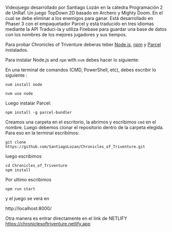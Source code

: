 Videojuego desarrollado por Santiago Lozán en la cátedra Programación 2 de UnRaf. Un juego TopDown 2D basado en Archero y Mighty Doom. En el cual se debe eliminar a los enemigos para ganar. Está desarrollado en Phaser 3 con el empaquetador Parcel y está traducido en tres idiomas mediante la API Traduci-la y utiliza Firebase para guardar una base de datos con los nombres de los mejores jugadores y sus tiempos.

Para probar Chronicles of Triventure deberas teber [Node.js](https://nodejs.org/en/), [npm](https://www.npmjs.com/) y [Parcel](https://parceljs.org/) instalados.

Para instalar Node.js and `npm` with `nvm` debes hacer lo siguiente:

En una terminal de comandos (CMD, PowerShell, etc), debes escribir lo siguiente :

```
nvm install node

nvm use node
```

Luego instalar Parcel:

```
npm install -g parcel-bundler
```

Creamos una carpeta en el escritorio, la abrimos y escribimos `cmd` en el nombre.
Luego debemos clonar el repositorio dentro de la carpeta elegida. Para eso en la terminal escribimos:

```
git clone https://github.com/SantiagoLozan/Chronicles_of_Triventure.git
```

luego escribimos

```
cd Chronicles_of_Triventure
npm install
```

Por ultimo escribimos

```
npm run start
```

y el juego se verá en

http://localhost:8000/

Otra manera es entrar directamente en el link de NETLIFY https://chroniclesoftriventure.netlify.app
